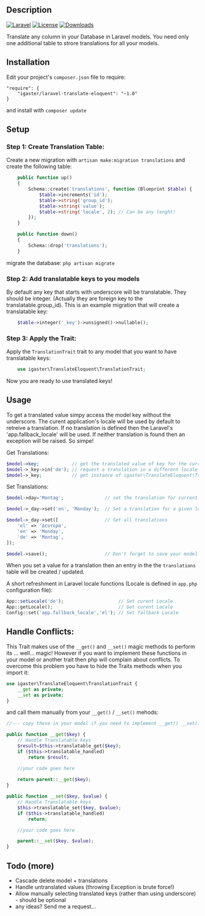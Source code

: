 ## Description
[![Laravel](https://img.shields.io/badge/Laravel-5.x-orange.svg?style=flat-square)](http://laravel.com)
[![License](http://img.shields.io/badge/license-MIT-brightgreen.svg?style=flat-square)](https://tldrlegal.com/license/mit-license)
[![Downloads](https://img.shields.io/packagist/dt/igaster/laravel-translate-eloquent.svg?style=flat-square)](https://packagist.org/packages/igaster/laravel-translate-eloquent)

Translate any column in your Database in Laravel models. You need only one additional table to strore translations for all your models.

## Installation

Edit your project's `composer.json` file to require:

    "require": {
        "igaster/laravel-translate-eloquent": "~1.0"
    }

and install with `composer update`

## Setup

### Step 1: Create Translation Table:

Create a new migration with `artisan make:migration translations` and create the following table:

```php
    public function up()
    {
        Schema::create('translations', function (Blueprint $table) {
            $table->increments('id');
            $table->string('group_id');
            $table->string('value');
            $table->string('locale', 2); // Can be any lenght!
        });
    }

    public function down()
    {
        Schema::drop('translations');
    }
```

migrate the database: `php artisan migrate`

### Step 2: Add translatable keys to you models

By default any key that starts with underscore will be translatable. They should be integer. (Actually they are foreign key to the translatable.group_id). This is an example migration that will create a translatable key:


```php
    $table->integer('_key')->unsigned()->nullable();
```

### Step 3: Apply the Trait:

Apply the `TranslationTrait` trait to any model that you want to have translatable keys:

```php
    use igaster\TranslateEloquent\TranslationTrait;
```

Now you are ready to use translated keys!

## Usage

To get a translated value simpy access the model key without the underscore. The curent application's locale will be used by default to retreive a translation. If no translation is defined then the Laravel's 'app.fallback_locale' will be used. If neither translation is found then an exception will be raised. So simpe!

Get Translations:

```php
$model->key;            // get the translated value of key for the current Locale
$model->_key->in('de'); // request a translation in a different locale
$model->_key;           // get instance of igaster\TranslateEloquent\Translations
```

Set Translations:

```php
$model->day='Montag';               // set the translation for current Locale.  

$model->_day->set('en', 'Monday');  // Set a translation for a given locale

$model->_day->set([                 // Set all translations
    'el' => 'Δευτέρα',
    'en' => 'Monday',
    'de' => 'Montag',
]);

$model->save();                     // Don't forget to save your model to save the relationship
```
When you set a value for a translation then an entry in the the `translations` table will be created / updated.


A short refreshment in Laravel locale functions (Locale is defined in `app.php` configuration file):
```php
App::setLocale('de');                    // Set curent Locale
App::getLocale();                        // Get curent Locale
Config::set('app.fallback_locale','el'); // Set fallback Locale
```

## Handle Conflicts:

This Trait makes use of the `__get()` and `__set()` magic methods to perform its ... well... magic! However if you want to implement these functions in your model or another trait then php will complain about conflicts. To overcome this problem you have to hide the Traits methods when you import it:

```php
use igaster\TranslateEloquent\TranslationTrait {
    __get as private; 
    __set as private; 
}
```

and call them manually from your `__get()` / `__set()` mehods:

```php
//--- copy these in your model if you need to implement __get() __set() methods

public function __get($key) {
    // Handle Translatable keys
    $result=$this->translatable_get($key);
    if ($this->translatable_handled)
        return $result;

    //your code goes here
    
    return parent::__get($key);
}

public function __set($key, $value) {
    // Handle Translatable keys
    $this->translatable_set($key, $value);
    if ($this->translatable_handled)
        return;

    //your code goes here

    parent::__set($key, $value);
} 
```

## Todo (more)

* Cascade delete model + translations
* Handle untranslated values (throwing Exception is brute force!)
* Allow manually selecting translated keys (rather than using underscore) - should be optional
* any ideas? Send me a request...